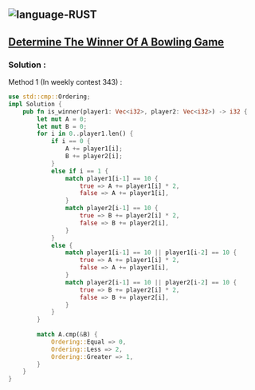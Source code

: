 ![language-RUST](https://img.shields.io/badge/%20-RUST-8d4004?style=for-the-badge&logo=RUST)
---

## [Determine The Winner Of A Bowling Game](https://leetcode.com/problems/determine-the-winner-of-a-bowling-game)

### Solution :

Method 1 (In weekly contest 343) :
```rust
use std::cmp::Ordering;
impl Solution {
    pub fn is_winner(player1: Vec<i32>, player2: Vec<i32>) -> i32 {
        let mut A = 0;
        let mut B = 0;
        for i in 0..player1.len() {
            if i == 0 {
                A += player1[i];
                B += player2[i];
            }
            else if i == 1 {
                match player1[i-1] == 10 {
                    true => A += player1[i] * 2,
                    false => A += player1[i],
                }
                match player2[i-1] == 10 {
                    true => B += player2[i] * 2,
                    false => B += player2[i],
                }
            }
            else {
                match player1[i-1] == 10 || player1[i-2] == 10 {
                    true => A += player1[i] * 2,
                    false => A += player1[i],
                }
                match player2[i-1] == 10 || player2[i-2] == 10 {
                    true => B += player2[i] * 2,
                    false => B += player2[i],
                }
            }
        }
        
        match A.cmp(&B) {
            Ordering::Equal => 0,
            Ordering::Less => 2,
            Ordering::Greater => 1,
        }
    }
}
```
